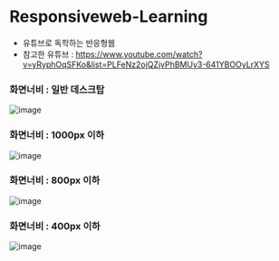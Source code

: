 # Responsiveweb-Learning

- 유튜브로 독학하는 반응형웹
- 참고한 유튜브 : https://www.youtube.com/watch?v=yRyphOqSFKo&list=PLFeNz2ojQZjvPhBMUy3-641YBOOyLrXYS



### 화면너비 : 일반 데스크탑
![image](https://github.com/njy622/Responsiveweb-Learning/assets/139431528/72d132aa-25b4-444e-90a6-12c682aaa41e)

### 화면너비 : 1000px 이하
![image](https://github.com/njy622/Responsiveweb-Learning/assets/139431528/86c89195-9052-48c9-adf2-2b648854e040)

### 화면너비 : 800px 이하
![image](https://github.com/njy622/Responsiveweb-Learning/assets/139431528/afdb9f10-bcaf-41e6-8457-3b4ba8a4fd4a)

### 화면너비 : 400px 이하
![image](https://github.com/njy622/Responsiveweb-Learning/assets/139431528/a803f6a1-3843-4ecd-9ad2-31cac9ac88e0)
